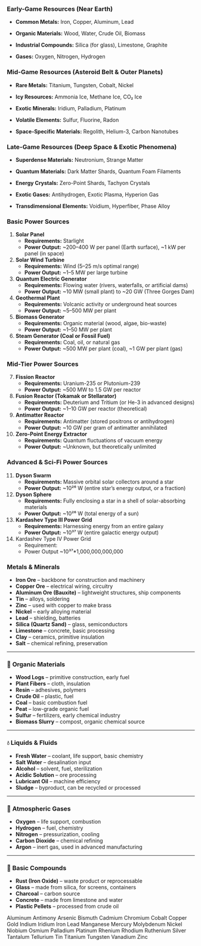 ### **Early-Game Resources (Near Earth)**

- **Common Metals:** Iron, Copper, Aluminum, Lead
    
- **Organic Materials:** Wood, Water, Crude Oil, Biomass
    
- **Industrial Compounds:** Silica (for glass), Limestone, Graphite
    
- **Gases:** Oxygen, Nitrogen, Hydrogen
    

### **Mid-Game Resources (Asteroid Belt & Outer Planets)**

- **Rare Metals:** Titanium, Tungsten, Cobalt, Nickel
    
- **Icy Resources:** Ammonia Ice, Methane Ice, CO₂ Ice
    
- **Exotic Minerals:** Iridium, Palladium, Platinum
    
- **Volatile Elements:** Sulfur, Fluorine, Radon
    
- **Space-Specific Materials:** Regolith, Helium-3, Carbon Nanotubes
    

### **Late-Game Resources (Deep Space & Exotic Phenomena)**

- **Superdense Materials:** Neutronium, Strange Matter
    
- **Quantum Materials:** Dark Matter Shards, Quantum Foam Filaments
    
- **Energy Crystals:** Zero-Point Shards, Tachyon Crystals
    
- **Exotic Gases:** Antihydrogen, Exotic Plasma, Hyperion Gas
    
- **Transdimensional Elements:** Voidium, Hyperfiber, Phase Alloy

### **Basic Power Sources**

1. **Solar Panel**
    - **Requirements:** Starlight
    - **Power Output:** ~200–400 W per panel (Earth surface), ~1 kW per panel (in space)
2. **Solar Wind Turbine**
    - **Requirements:** Wind (5–25 m/s optimal range)
    - **Power Output:** ~1–5 MW per large turbine
3. **Quantum Electric Generator**
    - **Requirements:** Flowing water (rivers, waterfalls, or artificial dams)
    - **Power Output:** ~10 MW (small plant) to ~20 GW (Three Gorges Dam)
4. **Geothermal Plant**
    - **Requirements:** Volcanic activity or underground heat sources
    - **Power Output:** ~5–500 MW per plant
5. **Biomass Generator**
    - **Requirements:** Organic material (wood, algae, bio-waste)
    - **Power Output:** ~1–50 MW per plant
6. **Steam Generator (Coal or Fossil Fuel)**
    - **Requirements:** Coal, oil, or natural gas
    - **Power Output:** ~500 MW per plant (coal), ~1 GW per plant (gas)

### **Mid-Tier Power Sources**

7. **Fission Reactor**
    - **Requirements:** Uranium-235 or Plutonium-239
    - **Power Output:** ~500 MW to 1.5 GW per reactor
8. **Fusion Reactor (Tokamak or Stellarator)**
    - **Requirements:** Deuterium and Tritium (or He-3 in advanced designs)
    - **Power Output:** ~1–10 GW per reactor (theoretical)
9. **Antimatter Reactor**
    - **Requirements:** Antimatter (stored positrons or antihydrogen)
    - **Power Output:** ~10 GW per gram of antimatter annihilated
10. **Zero-Point Energy Extractor**
    - **Requirements:** Quantum fluctuations of vacuum energy
    - **Power Output:** ~Unknown, but theoretically unlimited

### **Advanced & Sci-Fi Power Sources**

11. **Dyson Swarm**
    - **Requirements:** Massive orbital solar collectors around a star
    - **Power Output:** ~10²⁶ W (entire star’s energy output, or a fraction)
12. **Dyson Sphere**
    - **Requirements:** Fully enclosing a star in a shell of solar-absorbing materials
    - **Power Output:** ~10²⁶ W (total energy of a sun)
13. **Kardashev Type III Power Grid**
    - **Requirements:** Harnessing energy from an entire galaxy
    - **Power Output:** ~10³⁷ W (entire galactic energy output)
14. Kardashev Type IV Power Grid
	- Requirement: 
	- Power Output ~10³⁷*1,000,000,000,000



### **Metals & Minerals**

- **Iron Ore** – backbone for construction and machinery
- **Copper Ore** – electrical wiring, circuitry
- **Aluminum Ore (Bauxite)** – lightweight structures, ship components
- **Tin** – alloys, soldering
- **Zinc** – used with copper to make brass
- **Nickel** – early alloying material
- **Lead** – shielding, batteries
- **Silica (Quartz Sand)** – glass, semiconductors
- **Limestone** – concrete, basic processing
- **Clay** – ceramics, primitive insulation
- **Salt** – chemical refining, preservation

---

### 🌿 **Organic Materials**

- **Wood Logs** – primitive construction, early fuel
- **Plant Fibers** – cloth, insulation
- **Resin** – adhesives, polymers
- **Crude Oil** – plastic, fuel
- **Coal** – basic combustion fuel
- **Peat** – low-grade organic fuel
- **Sulfur** – fertilizers, early chemical industry
- **Biomass Slurry** – compost, organic chemical source

---

### 💧 **Liquids & Fluids**

- **Fresh Water** – coolant, life support, basic chemistry
- **Salt Water** – desalination input
- **Alcohol** – solvent, fuel, sterilization
- **Acidic Solution** – ore processing
- **Lubricant Oil** – machine efficiency
- **Sludge** – byproduct, can be recycled or processed

---

### 💨 **Atmospheric Gases**

- **Oxygen** – life support, combustion
- **Hydrogen** – fuel, chemistry
- **Nitrogen** – pressurization, cooling
- **Carbon Dioxide** – chemical refining
- **Argon** – inert gas, used in advanced manufacturing

---

### 🧪 **Basic Compounds**

- **Rust (Iron Oxide)** – waste product or reprocessable
- **Glass** – made from silica, for screens, containers
- **Charcoal** – carbon source
- **Concrete** – made from limestone and water
- **Plastic Pellets** – processed from crude oil

Aluminum
Antimony
Arsenic
Bismuth
Cadmium
Chromium
Cobalt
Copper
Gold
Indium
Iridium
Iron
Lead
Manganese
Mercury
Molybdenum
Nickel
Niobium
Osmium
Palladium
Platinum
Rhenium
Rhodium
Ruthenium
Silver
Tantalum
Tellurium
Tin
Titanium
Tungsten
Vanadium
Zinc